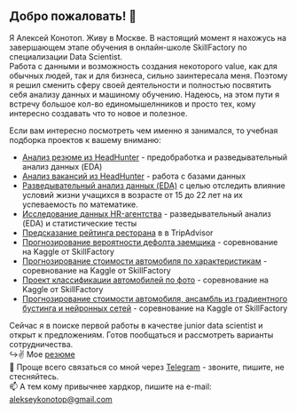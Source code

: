 ## Добро пожаловать! 👋
Я Алексей Конотоп. Живу в Москве. В настоящий момент я нахожусь на завершающем этапе обучения в онлайн-школе SkillFactory по специализации Data Scientist.  
Работа с данными и возможность создания некоторого value, как для обычных людей, так и для бизнеса, сильно заинтересала меня. Поэтому я решил сменить сферу своей деятельности и полностью посвятить себя анализу данных и машиному обучению. Надеюсь, на этом пути я встречу большое кол-во единомышелнников и просто тех, кому интересно создавать что то новое и полезное.

Если вам интересно посмотреть чем именно я занимался, то учебная подборка проектов к вашему вниманю:  
- [Анализ резюме из HeadHunter](https://github.com/alekseykonotop/DS_projects/tree/main/project_1) - предобработка и разведывательный анализ данных (EDA)
- [Анализ вакансий из HeadHunter](https://github.com/alekseykonotop/DS_projects/tree/main/project_2) - работа с базами данных
- [Разведывательный анализ данных (EDA)](https://github.com/alekseykonotop/ds_projects_by_sf/tree/main/sf_unit_2) с целью отследить влияние условий жизни учащихся в возрасте от 15 до 22 лет на их успеваемость по математике.  
- [Исследование данных HR-агентства](https://github.com/alekseykonotop/DS_projects/tree/main/project_3) - разведывательный анализ (EDA) и статистические тесты
- [Предсказание рейтинга ресторана](https://github.com/alekseykonotop/ds_projects_by_sf/tree/main/sf_unit_3) в в TripAdvisor
- [Прогнозирование вероятности дефолта заемщика](https://github.com/alekseykonotop/ds_projects_by_sf/tree/main/sf_unit_4) - соревнование на Kaggle от SkillFactory
- [Прогнозирование стоимости автомобиля по характеристикам](https://github.com/alekseykonotop/ds_projects_by_sf/tree/main/sf_unit_6) - соревнование на Kaggle от SkillFactory
- [Проект классификации автомобилей по фото](https://github.com/alekseykonotop/ds_projects_by_sf/tree/main/sf_unit_8) - соревнование на Kaggle от SkillFactory
- [Прогнозирование стоимости автомобиля, ансамбль из градиентного бустинга и нейронных сетей](https://github.com/alekseykonotop/ds_projects_by_sf/tree/main/sf_unit_9) - соревнование на Kaggle от SkillFactory


Сейчас я в поиске первой работы в качестве junior data scientist и открыт к предложениям. Готов пообщаться и рассмотреть варианты сотрудничества.  
↪️✌️ Мое [резюме](https://hh.ru/resume/e0e5df20ff0833baf60039ed1f7357456d6b37)  
📩 Проще всего связаться со мной через [Telegram](https://t.me/alekseykonotop) - звоните, пишите, не стесняйтесь.  
📫 А тем кому привычнее хардкор, пишите на e-mail: alekseykonotop@gmail.com
 <!-- и профиль на [LinkedIn]() -->

<!-- 
**alekseykonotop/alekseykonotop** is a ✨ _special_ ✨ repository because its `README.md` (this file) appears on your GitHub profile.

Here are some ideas to get you started:

- 🔭 I’m currently working on ...
- 🌱 I’m currently learning ...
- 👯 I’m looking to collaborate on ...
- 🤔 I’m looking for help with ...
- 💬 Ask me about ...
- 📫 How to reach me: ...
- 😄 Pronouns: ...
- ⚡ Fun fact: ... -->

